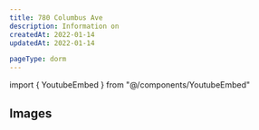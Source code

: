 ```yaml
---
title: 780 Columbus Ave
description: Information on 
createdAt: 2022-01-14
updatedAt: 2022-01-14

pageType: dorm
---
```


import { YoutubeEmbed } from "@/components/YoutubeEmbed"

## Images

<Expandable title="Videos" icon="video" variant="gray">
  <div className="grid grid-cols-1 gap-base">
    <YoutubeEmbed videoId="JDXaVJcTHfM" />
  </div>
</Expandable>
